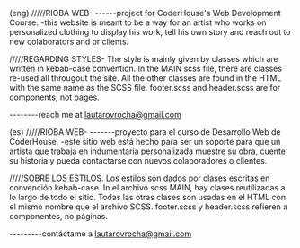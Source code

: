 (eng)
/////RIOBA WEB-
------project for CoderHouse's Web Development Course.
     -this website is meant to be a way for an artist who works on personalized clothing 
to display his work, tell his own story and reach out to new colaborators and or clients.
 
/////REGARDING STYLES-
The style is mainly given by classes which are written in kebab-case convention.
In the MAIN scss file, there are classes re-used all througout the site.
All the other classes are found in the HTML with the same name as the SCSS file.
footer.scss and header.scss are for components, not pages.

--------reach me at lautarovrocha@gmail.com

(es)
/////RIOBA WEB-
-------proyecto para el curso de Desarrollo Web de CoderHouse.
      -este sitio web está hecho para ser un soporte para que un artista que trabaja en
indumentaria personalizada muestre su obra, cuente su historia y pueda contactarse con 
nuevos colaboradores o clientes.

/////SOBRE LOS ESTILOS.
Los estilos son dados por clases escritas en convención kebab-case.
In el archivo scss MAIN, hay clases reutilizadas a lo largo de todo el sitio.
Todas las otras clases son usadas en el HTML con el mismo nombre que el archivo SCSS.
footer.scss y header.scss refieren a componentes, no páginas. 

---------contáctame a lautarovrocha@gmail.com
